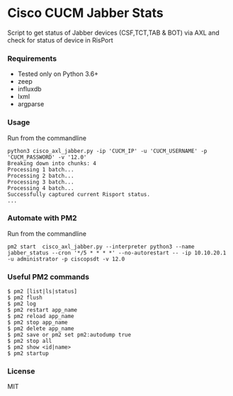 # Cisco CUCM Jabber Stats
Script to get status of Jabber devices (CSF,TCT,TAB & BOT) via AXL and check for status of device in RisPort

### Requirements

* Tested only on Python 3.6+
* zeep
* influxdb
* lxml
* argparse

### Usage

Run from the commandline

```
python3 cisco_axl_jabber.py -ip 'CUCM_IP' -u 'CUCM_USERNAME' -p 'CUCM_PASSWORD' -v '12.0'
Breaking down into chunks: 4
Processing 1 batch...
Processing 2 batch...
Processing 3 batch...
Processing 4 batch...
Successfully captured current Risport status.
...
```

### Automate with PM2

Run from the commandline

```
pm2 start  cisco_axl_jabber.py --interpreter python3 --name jabber_status --cron '*/5 * * * *' --no-autorestart -- -ip 10.10.20.1 -u administrator -p ciscopsdt -v 12.0
```

### Useful PM2 commands

```
$ pm2 [list|ls|status]
$ pm2 flush
$ pm2 log
$ pm2 restart app_name
$ pm2 reload app_name
$ pm2 stop app_name
$ pm2 delete app_name
$ pm2 save or pm2 set pm2:autodump true
$ pm2 stop all
$ pm2 show <id|name>
$ pm2 startup

```


### License

MIT
